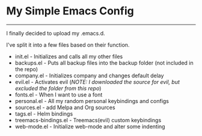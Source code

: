 # My Simple Emacs Config
---
I finally decided to upload my .emacs.d.  
  
I've split it into a few files based on their function.  
* init.el - Initializes and calls all my other files
* backups.el - Puts all backup files into the backup folder (not included in the repo)
* company.el - Initializes company and changes default delay
* evil.el - Activates evil (*NOTE: I downloaded the source for evil, but excluded the folder from this repo*)
* fonts.el - When I want to use a font
* personal.el - All my random personal keybindings and configs
* sources.el - add Melpa and Org sources
* tags.el - Helm bindings
* treemacs-bindings.el - Treemacs(evil) custom keybindings
* web-mode.el - Initialize web-mode and alter some indenting

